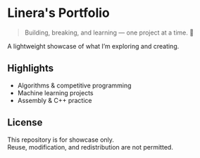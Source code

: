 # Linera's Portfolio

> Building, breaking, and learning — one project at a time. 🚀  

A lightweight showcase of what I’m exploring and creating.  

## Highlights
- Algorithms & competitive programming  
- Machine learning projects  
- Assembly & C++ practice  

## License
This repository is for showcase only.  
Reuse, modification, and redistribution are not permitted.  
